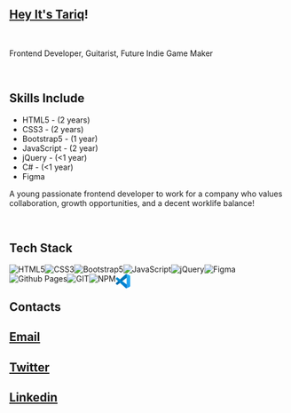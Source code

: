 <a href="">

**Hey It's [Tariq](https://www.github.com/KiddKazz)!**
-----------------------------------------------

<br>

Frontend Developer, Guitarist, Future Indie Game Maker

<br>

## Skills Include

* HTML5 - (2 years)
* CSS3 - (2 years)
* Bootstrap5 - (1 year)
* JavaScript - (2 year)
* jQuery - (<1 year) 
* C# - (<1 year)
* Figma 

A young passionate frontend developer to work for a company who values collaboration, growth opportunities, and a decent worklife balance!
<br>

<br>


## Tech Stack

<img align="left" alt="HTML5" src="https://img.shields.io/badge/HTML5-E34F26?style=for-the-badge&logo=html5&logoColor=white"/>
<img align="left" alt="CSS3" src="https://img.shields.io/badge/CSS3-1572B6?style=for-the-badge&logo=css3&logoColor=white"/>
<img align="left" alt="Bootstrap5" src="https://img.shields.io/badge/Bootstrap-563D7C?style=for-the-badge&logo=bootstrap&logoColor=white"/>
<img align="left" alt="JavaScript" src="https://img.shields.io/badge/JavaScript-323330?style=for-the-badge&logo=javascript&logoColor=F7DF1E"/>
<img align="left" alt="jQuery" src="https://img.shields.io/badge/jQuery-0769AD?style=for-the-badge&logo=jquery&logoColor=white"/>
<img align="left" alt="Figma" src="https://img.shields.io/badge/Figma-F24E1E?style=for-the-badge&logo=figma&logoColor=white"/>
<img align="left" alt="Github Pages" src="https://img.shields.io/badge/GitHub%20Pages-222222?style=for-the-badge&logo=GitHub%20Pages&logoColor=white"/>
<img align="left" alt="GIT" src="https://img.shields.io/badge/GIT-E44C30?style=for-the-badge&logo=git&logoColor=white"/>
<img align="left" alt="NPM" src="https://img.shields.io/badge/npm-CB3837?style=for-the-badge&logo=npm&logoColor=white"/>
<img align="left" alt="Visual Studio Code" width="26px" src="https://raw.githubusercontent.com/github/explore/80688e429a7d4ef2fca1e82350fe8e3517d3494d/topics/visual-studio-code/visual-studio-code.png" />
<br>

<br>

## Contacts

[Email](https://www.tariqmoor3@gmail.com)
 ----
[Twitter](https://www.twitter.com/kazzakus)
 ---
[Linkedin](https://www.linkedin.com/in/tariq-moore/)
 ---


<!---
KiddKazz/KiddKazz is a ✨ special ✨ repository because its `README.md` (this file) appears on your GitHub profile.
You can click the Preview link to take a look at your changes.
--->
